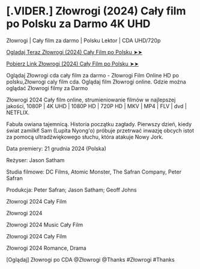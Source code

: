 # [.VIDER.] Złowrogi (2024) Cały film po Polsku za Darmo 4K UHD
Złowrogi | Cały film za darmo | Polsku Lektor | CDA UHD/720p

<a href="https://love-4k.com/pl/movie/913673/nefarious-gitcodepl"> Oglądaj Teraz Złowrogi (2024) Cały Film po Polsku ➤➤  </a>

<a href="https://love-4k.com/pl/movie/913673/nefarious-gitcodepl"> Pobierz Link Złowrogi (2024) Cały Film po Polsku ➤➤ </a>

Oglądaj Złowrogi cda cały film za darmo - Złowrogi Film Online HD po polsku,Złowrogi caly film cda. Oglądaj film Złowrogi online. Gdzie można oglądać Złowrogi filmy za Darmo

Złowrogi 2024 Cały film online, strumieniowanie filmów w najlepszej jakości, 1080P | 4K UHD | 1080P HD | 720P HD | MKV | MP4 | FLV | dvd | NETFLIX.

Fabuła owiana tajemnicą. Historia początku zagłady. Pierwszy dzień, kiedy świat zamilkł! Sam (Lupita Nyong'o) próbuje przetrwać inwazję obcych istot za pomocą ultradźwiękowego słuchu, która atakuje Nowy Jork.

Data premiery: 21 grudnia 2024 (Polska)

Reżyser: Jason Satham

Studia filmowe: DC Films, Atomic Monster, The Safran Company, Peter Safran

Produkcja: Peter Safran; Jason Satham; Geoff Johns

Złowrogi 2024 Cały Film

Złowrogi 2024

Złowrogi 2024 Music Cały Film

Złowrogi 2024 Cały Film

Złowrogi 2024 Romance, Drama

[Oglądaj] Złowrogi po CDA @Złowrogi @Thanks #Złowrogi #Thanks
